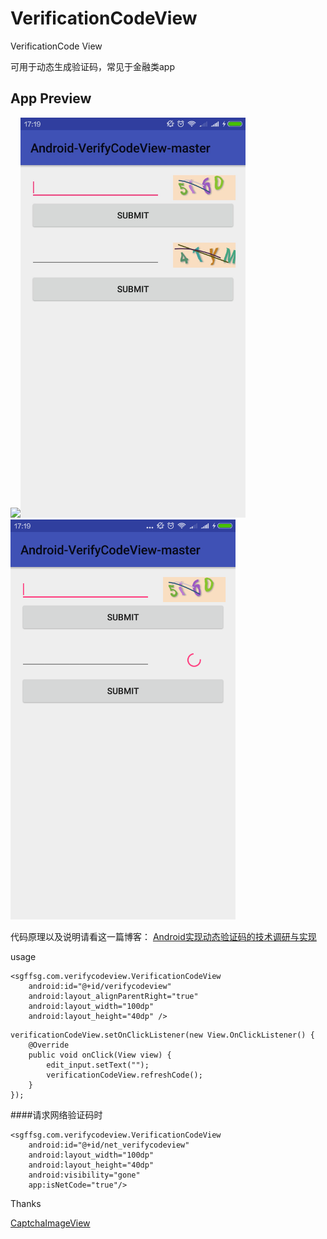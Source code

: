 # VerificationCodeView
VerificationCode View


可用于动态生成验证码，常见于金融类app

## App Preview
![](art/verifycode.gif)<img src="art/01AA66503EDA243791DA1EBDA7360454.jpg" width="360" height="640" alt="jpg"/><img src="art/260F366BAC6DC71A05DFA8154A4A411E.png" width="360" height="640" alt="jpg"/>

代码原理以及说明请看这一篇博客：
[Android实现动态验证码的技术调研与实现](http://blog.csdn.net/dreamsever/article/details/53467708)

usage

```
<sgffsg.com.verifycodeview.VerificationCodeView
    android:id="@+id/verifycodeview"
    android:layout_alignParentRight="true"
    android:layout_width="100dp"
    android:layout_height="40dp" />

```

```
verificationCodeView.setOnClickListener(new View.OnClickListener() {
    @Override
    public void onClick(View view) {
        edit_input.setText("");
        verificationCodeView.refreshCode();
    }
});

```

####请求网络验证码时

```
<sgffsg.com.verifycodeview.VerificationCodeView
    android:id="@+id/net_verifycodeview"
    android:layout_width="100dp"
    android:layout_height="40dp"
    android:visibility="gone"
    app:isNetCode="true"/>
```


Thanks

[CaptchaImageView](https://github.com/jineshfrancs/CaptchaImageView)